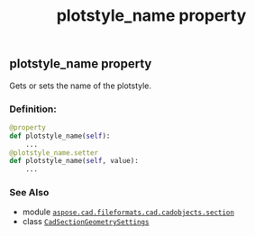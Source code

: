 ﻿---
title: plotstyle_name property
second_title: Aspose.CAD for Python via .NET API References
description: 
type: docs
weight: 170
url: /python-net/aspose.cad.fileformats.cad.cadobjects.section/cadsectiongeometrysettings/plotstyle_name/
is_root: false
---

## plotstyle_name property


Gets or sets the name of the plotstyle.
### Definition:
```python
@property
def plotstyle_name(self):
    ...
@plotstyle_name.setter
def plotstyle_name(self, value):
    ...
```

### See Also
* module [`aspose.cad.fileformats.cad.cadobjects.section`](../../)
* class [`CadSectionGeometrySettings`](/cad/python-net/aspose.cad.fileformats.cad.cadobjects.section/cadsectiongeometrysettings)
